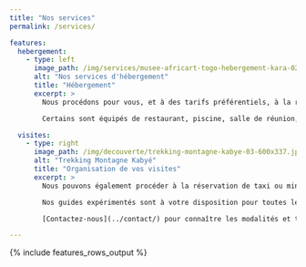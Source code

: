 ```yaml
---
title: "Nos services"
permalink: /services/

features:
  hebergement:
    - type: left
      image_path: /img/services/musee-africart-togo-hebergement-kara-02-600x450.jpg
      alt: "Nos services d'hébergement"
      title: "Hébergement"
      excerpt: >
        Nous procédons pour vous, et à des tarifs préférentiels, à la réservation de votre hébergement dans toute une gamme d’hôtels, d’auberges, et de campement à des prix variant de 5.000 à 35.000frCFA la nuitée.

        Certains sont équipés de restaurant, piscine, salle de réunion, place des fêtes.

  visites:
    - type: right
      image_path: /img/decouverte/trekking-montagne-kabye-03-600x337.jpg
      alt: "Trekking Montagne Kabyé"
      title: "Organisation de vos visites"
      excerpt: >
        Nous pouvons également procéder à la réservation de taxi ou minibus, à la location de véhicule avec ou sans chauffeur.

        Nos guides expérimentés sont à votre disposition pour toutes les visites que vous prévoyez de faire dans la région.

        [Contactez-nous](../contact/) pour connaître les modalités et tarifs de ces prestations.

---
```

{% include features_rows_output %}
